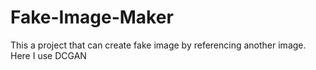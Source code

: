 # Fake-Image-Maker
This a project that can create fake image by referencing another image. Here I use DCGAN
